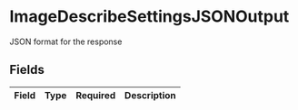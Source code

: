 # ImageDescribeSettingsJSONOutput

JSON format for the response


## Fields

| Field       | Type        | Required    | Description |
| ----------- | ----------- | ----------- | ----------- |